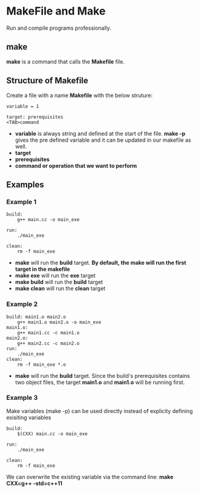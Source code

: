 # MakeFile and Make

Run and compile programs professionally.

## make
**make** is a command that calls the **Makefile** file. 

## Structure of Makefile
Create a file with a name **Makefile** with the below struture:
```
variable = 1

target: prerequisites
<TAB>command
```
* **variable** is always string and defined at the start of the file. **make -p** gives the pre defined variable and it can be updated in our makefile as well.
* **target** 
* **prerequisites**
* **command or operation that we want to perform**

## Examples
### Example 1
```
build:
	g++ main.cc -o main_exe

run:
	./main_exe

clean:
	rm -f main_exe
```
* **make** will run the **build** target. **By default, the make will run the first target in the makefile**
* **make exe** will run the **exe** target
* **make build** will run the **build** target
* **make clean** will run the **clean** target
### Example 2
```
build: main1.o main2.o
	g++ main1.o main2.o -o main_exe
main1.o: 
	g++ main1.cc -c main1.o
main2.o: 
	g++ main2.cc -c main2.o
run:
	./main_exe
clean:
	rm -f main_exe *.o
```
* **make** will run the **build** target. Since the build's prerequisites contains two object files, the target **main1.o** and **main1.o** will be running first. 
### Example 3
Make variables (make -p) can be used directly instead of explicity defining exisiting variables
```
build:
	$(CXX) main.cc -o main_exe

run:
	./main_exe

clean:
	rm -f main_exe
```
We can overwrite the existing variable via the command line: **make CXX=g++ -std=c++11**

